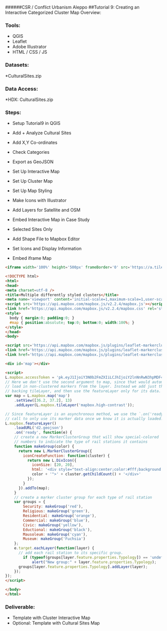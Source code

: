 ######CSR / Conflict Urbanism Aleppo
##Tutorial 9: Creating an Interactive Categorized Cluster Map
Overview: 

### Tools:
* QGIS
* Leaflet
* Adobe Illustrator
* HTML / CSS / JS
	
### Datasets: 
*CulturalSites.zip

### Data Access:
*HDX: CulturalSites.zip

### Steps:
* Setup Tutorial9 in QGIS
* Add + Analyze Cultural Sites
* Add X,Y Co-ordinates
* Check Categories
* Export as GeoJSON
* Set Up Interactive Map
* Set Up Cluster Map
* Set Up Map Styling
* Make Icons with Illustrator
* Add Layers for Satellite and OSM
* Embed Interactive Map in Case Study

* Selected Sites Only
* Add Shape File to Mapbox Editor
* Set Icons and Display Information
* Embed iframe Map
```html
<iframe width='100%' height='500px' frameBorder='0' src='https://a.tiles.mapbox.com/v4/c4sr.o5abolo0/attribution,zoompan,zoomwheel,geocoder,share.html?access_token=pk.eyJ1IjoiYzRzciIsImEiOiJjaWdhN2ptaHkwZmxidWxrcnBscjM5N2trIn0.Rcac0rnnmYf2eXZOL0tT5A'></iframe>
```

```html
<!DOCTYPE html>
<html>
<head>
<meta charset=utf-8 />
<title>Multiple differently styled clusters</title>
<meta name='viewport' content='initial-scale=1,maximum-scale=1,user-scalable=no' />
<script src='https://api.mapbox.com/mapbox.js/v2.2.4/mapbox.js'></script>
<link href='https://api.mapbox.com/mapbox.js/v2.2.4/mapbox.css' rel='stylesheet' />
<style>
  body { margin:0; padding:0; }
  #map { position:absolute; top:0; bottom:0; width:100%; }
</style>
</head>
<body>

<script src='https://api.mapbox.com/mapbox.js/plugins/leaflet-markercluster/v0.4.0/leaflet.markercluster.js'></script>
<link href='https://api.mapbox.com/mapbox.js/plugins/leaflet-markercluster/v0.4.0/MarkerCluster.css' rel='stylesheet' />
<link href='https://api.mapbox.com/mapbox.js/plugins/leaflet-markercluster/v0.4.0/MarkerCluster.Default.css' rel='stylesheet' />

<div id='map'></div>

<script>
L.mapbox.accessToken = 'pk.eyJ1IjoiY3N0b2FmZXIiLCJhIjoiY2lnNnRwN3hpMDF4YnU3a3BkNjAzcnBvaCJ9.0EZvAi2Bvn1zGdLj6crPsA';
// Here we don't use the second argument to map, since that would automatically
// load in non-clustered markers from the layer. Instead we add just the
// backing tileLayer, and then use the featureLayer only for its data.
var map = L.mapbox.map('map')
    .setView([36.2, 37.2], 13)
    .addLayer(L.mapbox.tileLayer('mapbox.high-contrast'));

// Since featureLayer is an asynchronous method, we use the `.on('ready'`
// call to only use its marker data once we know it is actually loaded.
L.mapbox.featureLayer()
    .loadURL('d2.geojson')
    .on('ready', function(e) {
    // create a new MarkerClusterGroup that will show special-colored
    // numbers to indicate the type of rail stations it contains
    function makeGroup(color) {
      return new L.MarkerClusterGroup({
        iconCreateFunction: function(cluster) {
          return new L.DivIcon({
            iconSize: [20, 20],
            html: '<div style="text-align:center;color:#fff;background:' +
            color + '">' + cluster.getChildCount() + '</div>'
          });
        }
      }).addTo(map);
    }
    // create a marker cluster group for each type of rail station
    var groups = {
        Security: makeGroup('red'),
        Religious: makeGroup('green'),
        Residential: makeGroup('orange'),
        Commercial: makeGroup('blue'),
        Civic: makeGroup('yellow'),
        Eductional: makeGroup('black'),
        Mausoleum: makeGroup('cyan'),
        Museum: makeGroup('Fuchsia')
    };
    e.target.eachLayer(function(layer) {
      // add each rail station to its specific group.
        if (typeof(groups[layer.feature.properties.Typology]) == 'undefined')
            alert("New group:" + layer.feature.properties.Typology);
      groups[layer.feature.properties.Typology].addLayer(layer);
    });
});
</script>

</body>
</html>
```

### Deliverable:
* Template with Cluster Interactive Map
* Optional: Template with Cultural Sites Map 


